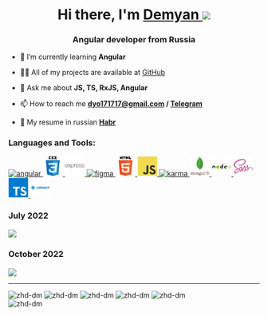 <h1 align="center">
    Hi there, I'm 
    <a href="https://github.com/zhd-dm" target="_blank">
        Demyan
    </a> 
    <img src="https://github.com/blackcater/blackcater/raw/main/images/Hi.gif" height="32"/>
</h1>

<h3 align="center">Angular developer from Russia</h3>

- 🌱 I’m currently learning **Angular**

- 👨‍💻 All of my projects are available at [GitHub](https://github.com/zhd-dm)

- 💬 Ask me about **JS, TS, RxJS, Angular**

- 📫 How to reach me **dyo171717@gmail.com / <a href="https://t.me/zhd_dm">Telegram</a>**

- 💼 My resume in russian **<a href="https://drive.google.com/file/d/1IN9NRVo3N4dQKzU4BVh2NbfJ9SxXYNGU/view?usp=sharing">Habr</a>**
<p align="left">
</p>
<h3 align="left">Languages and Tools:</h3>
<p align="left"> <a href="https://angular.io" target="_blank" rel="noreferrer"> <img src="https://angular.io/assets/images/logos/angular/angular.svg" alt="angular" width="40" height="40"/> </a> <a href="https://www.w3schools.com/css/" target="_blank" rel="noreferrer"> <img src="https://raw.githubusercontent.com/devicons/devicon/master/icons/css3/css3-original-wordmark.svg" alt="css3" width="40" height="40"/> </a> <a href="https://expressjs.com" target="_blank" rel="noreferrer"> <img src="https://raw.githubusercontent.com/devicons/devicon/master/icons/express/express-original-wordmark.svg" alt="express" width="40" height="40"/> </a> <a href="https://www.figma.com/" target="_blank" rel="noreferrer"> <img src="https://www.vectorlogo.zone/logos/figma/figma-icon.svg" alt="figma" width="40" height="40"/> </a> <a href="https://www.w3.org/html/" target="_blank" rel="noreferrer"> <img src="https://raw.githubusercontent.com/devicons/devicon/master/icons/html5/html5-original-wordmark.svg" alt="html5" width="40" height="40"/> </a> <a href="https://developer.mozilla.org/en-US/docs/Web/JavaScript" target="_blank" rel="noreferrer"> <img src="https://raw.githubusercontent.com/devicons/devicon/master/icons/javascript/javascript-original.svg" alt="javascript" width="40" height="40"/> </a> <a href="https://karma-runner.github.io/latest/index.html" target="_blank" rel="noreferrer"> <img src="https://raw.githubusercontent.com/detain/svg-logos/780f25886640cef088af994181646db2f6b1a3f8/svg/karma.svg" alt="karma" width="40" height="40"/> </a> <a href="https://www.mongodb.com/" target="_blank" rel="noreferrer"> <img src="https://raw.githubusercontent.com/devicons/devicon/master/icons/mongodb/mongodb-original-wordmark.svg" alt="mongodb" width="40" height="40"/> </a> <a href="https://nodejs.org" target="_blank" rel="noreferrer"> <img src="https://raw.githubusercontent.com/devicons/devicon/master/icons/nodejs/nodejs-original-wordmark.svg" alt="nodejs" width="40" height="40"/> </a> <a href="https://sass-lang.com" target="_blank" rel="noreferrer"> <img src="https://raw.githubusercontent.com/devicons/devicon/master/icons/sass/sass-original.svg" alt="sass" width="40" height="40"/> </a> <a href="https://www.typescriptlang.org/" target="_blank" rel="noreferrer"> <img src="https://raw.githubusercontent.com/devicons/devicon/master/icons/typescript/typescript-original.svg" alt="typescript" width="40" height="40"/> </a> <a href="https://webpack.js.org" target="_blank" rel="noreferrer"> <img src="https://raw.githubusercontent.com/devicons/devicon/d00d0969292a6569d45b06d3f350f463a0107b0d/icons/webpack/webpack-original-wordmark.svg" alt="webpack" width="40" height="40"/> </a> </p>

<h3 align="left">July 2022</h3>
<a href="https://github.com/zhd-dm/angular-todolist">
  <img align="center" src="https://github-readme-stats.vercel.app/api/pin/?username=zhd-dm&repo=angular-todolist&theme=solarized-dark&show_icons=true&hide_border=true" />
</a>
<h3 align="left">October 2022</h3>
<a href="https://github.com/zhd-dm/angular-todolist-v2">
  <img align="center" src="https://github-readme-stats.vercel.app/api/pin/?username=zhd-dm&repo=angular-todolist-v2&theme=solarized-dark&show_icons=true&hide_border=true" />
</a>
<hr>
<span>
    <img src="https://github-profile-summary-cards.vercel.app/api/cards/profile-details?username=zhd-dm&theme=solarized_dark" alt="zhd-dm" />
</span>
<span>
    <img src="https://github-profile-summary-cards.vercel.app/api/cards/most-commit-language?username=zhd-dm&theme=solarized_dark" alt="zhd-dm" />
</span>
<span>
    <img src="https://github-profile-summary-cards.vercel.app/api/cards/repos-per-language?username=zhd-dm&theme=solarized_dark" alt="zhd-dm" />
</span>
<span>
    <img src="https://github-profile-summary-cards.vercel.app/api/cards/stats?username=zhd-dm&theme=solarized_dark" alt="zhd-dm" />
</span>
<span>
    <img src="https://github-profile-summary-cards.vercel.app/api/cards/productive-time?username=zhd-dm&theme=solarized_dark&utcOffset=3" alt="zhd-dm" />
</span>

<br>
<span>
    <img src="https://activity-graph.herokuapp.com/graph?username=zhd-dm&theme=vue" alt="zhd-dm" />
</span>
